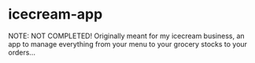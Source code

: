 # icecream-app
NOTE: NOT COMPLETED! Originally meant for my icecream business, an app to manage everything from your menu to your grocery stocks to your orders...
